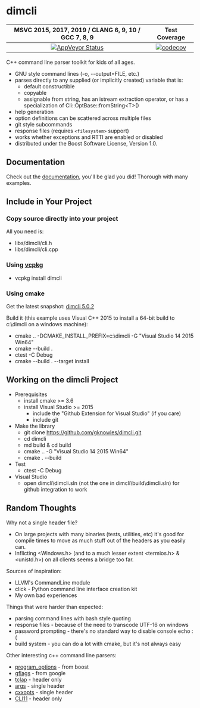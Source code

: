 ﻿<!--
Copyright Glen Knowles 2016 - 2020.
Distributed under the Boost Software License, Version 1.0.
-->

# dimcli

| MSVC 2015, 2017, 2019 / CLANG 6, 9, 10 / GCC 7, 8, 9 | Test Coverage |
|:----------------------------------------------------:|:-------------:|
| [![AppVeyor Status](https://ci.appveyor.com/api/projects/status/02i9uq9asqlb6opy/branch/master?svg=true)](https://ci.appveyor.com/project/gknowles/dimcli/branch/master) | [![codecov](https://codecov.io/gh/gknowles/dimcli/branch/master/graph/badge.svg)](https://codecov.io/gh/gknowles/dimcli) |

C++ command line parser toolkit for kids of all ages.

- GNU style command lines (-o, --output=FILE, etc.)
- parses directly to any supplied (or implicitly created) variable that is:
  - default constructible
  - copyable
  - assignable from string, has an istream extraction operator, or has a
    specialization of Cli&#58;:OptBase::fromString\<T>()
- help generation
- option definitions can be scattered across multiple files
- git style subcommands
- response files (requires `<filesystem>` support)
- works whether exceptions and RTTI are enabled or disabled
- distributed under the Boost Software License, Version 1.0.

## Documentation
Check out the [documentation](https://gknowles.github.io/dimcli/), you'll be glad
you did! Thorough with many examples.

## Include in Your Project
### Copy source directly into your project
All you need is:
- libs/dimcli/cli.h
- libs/dimcli/cli.cpp

### Using [vcpkg](https://github.com/Microsoft/vcpkg)
- vcpkg install dimcli

### Using cmake
Get the latest snapshot:
[dimcli 5.0.2](https://github.com/gknowles/dimcli/archive/v5.0.2.zip)

Build it (this example uses Visual C++ 2015 to install a 64-bit build to
c:\dimcli on a windows machine):
- cmake .. -DCMAKE_INSTALL_PREFIX=c:\dimcli -G "Visual Studio 14 2015 Win64"
- cmake --build .
- ctest -C Debug
- cmake --build . --target install

## Working on the dimcli Project
- Prerequisites
  - install cmake >= 3.6
  - install Visual Studio >= 2015
    - include the "Github Extension for Visual Studio" (if you care)
    - include git
- Make the library
  - git clone https://github.com/gknowles/dimcli.git
  - cd dimcli
  - md build & cd build
  - cmake .. -G "Visual Studio 14 2015 Win64"
  - cmake . --build
- Test
  - ctest -C Debug
- Visual Studio
  - open dimcli\dimcli.sln (not the one in dimcli\build\dimcli.sln) for github
    integration to work

## Random Thoughts
Why not a single header file?

- On large projects with many binaries (tests, utilities, etc) it's good for
  compile times to move as much stuff out of the headers as you easily can.
- Inflicting <Windows.h> (and to a much lesser extent <termios.h> & <unistd.h>)
  on all clients seems a bridge too far.

Sources of inspiration:

- LLVM's CommandLine module
- click - Python command line interface creation kit
- My own bad experiences

Things that were harder than expected:

- parsing command lines with bash style quoting
- response files - because of the need to transcode UTF-16 on windows
- password prompting - there's no standard way to disable console echo :(
- build system - you can do a lot with cmake, but it's not always easy

Other interesting c++ command line parsers:

- [program_options](http://www.boost.org/doc/libs/release/libs/program_options/)
  \- from boost
- [gflags](https://gflags.github.io/gflags/) - from google
- [tclap](http://tclap.sourceforge.net) - header only
- [args](https://github.com/Taywee/args) - single header
- [cxxopts](https://github.com/jarro2783/cxxopts) - single header
- [CLI11](https://github.com/CLIUtils/CLI11) - header only
